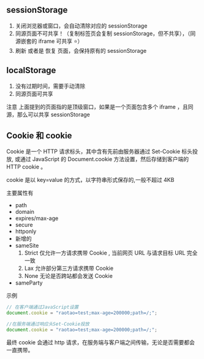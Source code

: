 ## sessionStorage

1. 关闭浏览器或窗口，会自动清除对应的 sessionStorage
2. 同源页面不可共享！（复制标签页会复制 sessionStorage，但不共享），（同源嵌套的 iframe 可共享 ⭐）
3. 刷新 或者是 恢复 页面，会保持原有的 sessionStorage

## localStorage

1. 没有过期时间，需要手动清除
2. 同源页面可共享

注意 上面提到的页面指的是顶级窗口，如果是一个页面包含多个 iframe ，且同源，那么可以共享 sessionStorage

## Cookie 和 cookie

Cookie 是一个 HTTP 请求标头，其中含有先前由服务器通过 Set-Cookie 标头投放,
或通过 JavaScript 的 Document.cookie 方法设置，然后存储到客户端的 HTTP cookie 。

cookie 是以 key=value 的方式，以字符串形式保存的,一般不超过 4KB

主要属性有

- path
- domain
- expires/max-age
- secure
- httponly
- 新增的
- sameSite
  1. Strict 仅允许一方请求携带 Cookie , 当前网页 URL 与请求目标 URL 完全一致
  2. Lax 允许部分第三方请求携带 Cookie
  3. None 无论是否跨站都会发送 Cookie
- sameParty

示例

```js
// 在客户端通过JavaScript设置
document.cookie = "raotao=test;max-age=200000;path=/;";
```

```js
//在服务端通过响应头Set-Cookie投放
document.cookie = "raotao=test;max-age=200000;path=/;";
```

最终 cookie 会通过 http 请求，在服务端与客户端之间传输，无论是否需要都会一直携带。
